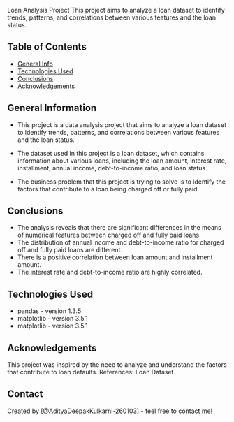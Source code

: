 Loan Analysis Project
This project aims to analyze a loan dataset to identify trends, patterns, and correlations between various features and the loan status.


## Table of Contents
* [General Info](#general-information)
* [Technologies Used](#technologies-used)
* [Conclusions](#conclusions)
* [Acknowledgements](#acknowledgements)



## General Information
- This project is a data analysis project that aims to analyze a loan dataset to identify trends, patterns, and correlations between various features and the loan status.

- The dataset used in this project is a loan dataset, which contains information about various loans, including the loan amount, interest rate, installment, annual income, debt-to-income ratio, and loan status.

- The business problem that this project is trying to solve is to identify the factors that contribute to a loan being charged off or fully paid.

## Conclusions
- The analysis reveals that there are significant differences in the means of numerical features between charged off and fully paid loans
- The distribution of annual income and debt-to-income ratio for charged off and fully paid loans are different.
- There is a positive correlation between loan amount and installment amount.
- The interest rate and debt-to-income ratio are highly correlated.


## Technologies Used
- pandas - version 1.3.5
- matplotlib - version 3.5.1
- matplotlib - version 3.5.1



## Acknowledgements
This project was inspired by the need to analyze and understand the factors that contribute to loan defaults.
References: Loan Dataset


## Contact
Created by [@AdityaDeepakKulkarni-260103] - feel free to contact me!

